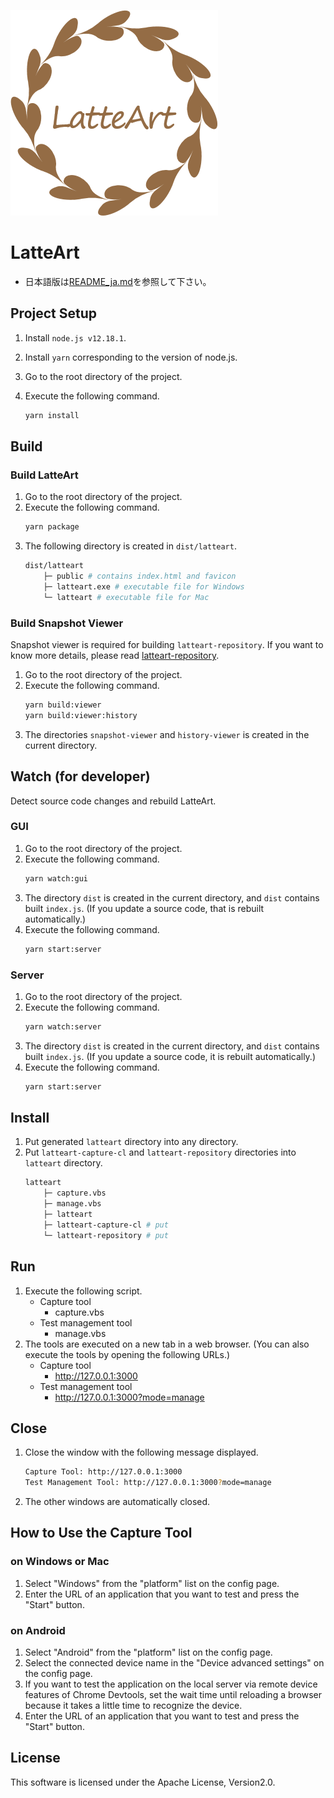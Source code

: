 ![logo](/docs/logo.png)

# LatteArt

- 日本語版は[README_ja.md](/README_ja.md)を参照して下さい。

## Project Setup

1. Install `node.js v12.18.1`.
1. Install `yarn` corresponding to the version of node.js.
1. Go to the root directory of the project.
1. Execute the following command.

   ```bash
   yarn install
   ```

## Build

### Build LatteArt

1. Go to the root directory of the project.
1. Execute the following command.
   ```bash
   yarn package
   ```
1. The following directory is created in `dist/latteart`.
   ```bash
   dist/latteart
       ├─ public # contains index.html and favicon
       ├─ latteart.exe # executable file for Windows
       └─ latteart # executable file for Mac
   ```

### Build Snapshot Viewer

Snapshot viewer is required for building `latteart-repository`.
If you want to know more details, please read [latteart-repository](https://github.com/latteart-org/latteart-repository).

1. Go to the root directory of the project.
1. Execute the following command.
   ```bash
   yarn build:viewer
   yarn build:viewer:history
   ```
1. The directories `snapshot-viewer` and `history-viewer` is created in the current directory.

## Watch (for developer)

Detect source code changes and rebuild LatteArt.

### GUI

1. Go to the root directory of the project.
1. Execute the following command.
   ```bash
   yarn watch:gui
   ```
1. The directory `dist` is created in the current directory, and `dist` contains built `index.js`.
   (If you update a source code, that is rebuilt automatically.)
1. Execute the following command.
   ```bash
   yarn start:server
   ```

### Server

1. Go to the root directory of the project.
1. Execute the following command.
   ```bash
   yarn watch:server
   ```
1. The directory `dist` is created in the current directory, and `dist` contains built `index.js`.
   (If you update a source code, it is rebuilt automatically.)
1. Execute the following command.
   ```bash
   yarn start:server
   ```

## Install

1. Put generated `latteart` directory into any directory.
1. Put `latteart-capture-cl` and `latteart-repository` directories into `latteart` directory.
   ```bash
   latteart
       ├─ capture.vbs
       ├─ manage.vbs
       ├─ latteart
       ├─ latteart-capture-cl # put
       └─ latteart-repository # put
   ```

## Run

1. Execute the following script.
   - Capture tool
     - capture.vbs
   - Test management tool
     - manage.vbs
1. The tools are executed on a new tab in a web browser. (You can also execute the tools by opening the following URLs.)
   - Capture tool
     - http://127.0.0.1:3000
   - Test management tool
     - http://127.0.0.1:3000?mode=manage

## Close

1. Close the window with the following message displayed.
   ```bash
   Capture Tool: http://127.0.0.1:3000
   Test Management Tool: http://127.0.0.1:3000?mode=manage
   ```
1. The other windows are automatically closed.

## How to Use the Capture Tool

### on Windows or Mac

1. Select "Windows" from the "platform" list on the config page.
1. Enter the URL of an application that you want to test and press the "Start" button.

### on Android

1. Select "Android" from the "platform" list on the config page.
1. Select the connected device name in the "Device advanced settings" on the config page.
1. If you want to test the application on the local server via remote device features of Chrome Devtools, set the wait time until reloading a browser because it takes a little time to recognize the device.
1. Enter the URL of an application that you want to test and press the "Start" button.

## License

This software is licensed under the Apache License, Version2.0.
